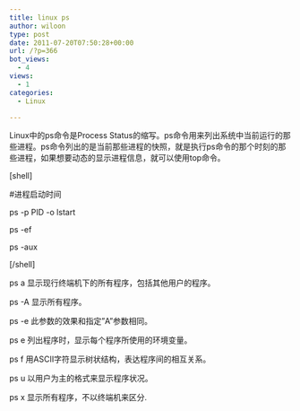 ```yaml
---
title: linux ps
author: wiloon
type: post
date: 2011-07-20T07:50:28+00:00
url: /?p=366
bot_views:
  - 4
views:
  - 1
categories:
  - Linux

---
```

Linux中的ps命令是Process Status的缩写。ps命令用来列出系统中当前运行的那些进程。ps命令列出的是当前那些进程的快照，就是执行ps命令的那个时刻的那些进程，如果想要动态的显示进程信息，就可以使用top命令。

[shell]

#进程启动时间

ps -p PID -o lstart
  
ps -ef
  
ps -aux

[/shell]

ps a 显示现行终端机下的所有程序，包括其他用户的程序。

ps -A 显示所有程序。

ps -e 此参数的效果和指定&#8221;A&#8221;参数相同。

ps e 列出程序时，显示每个程序所使用的环境变量。

ps f 用ASCII字符显示树状结构，表达程序间的相互关系。

ps u 以用户为主的格式来显示程序状况。

ps x 显示所有程序，不以终端机来区分.